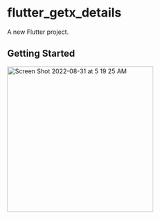 # flutter_getx_details

A new Flutter project.

## Getting Started

<img width="337" alt="Screen Shot 2022-08-31 at 5 19 25 AM" src="https://user-images.githubusercontent.com/12158468/188332354-a636d62a-65b3-49d4-af76-b6fd34d3fe2e.gif](https://user-images.githubusercontent.com/12158468/191368092-ed173ba1-c249-44b9-84e9-ff3fdcd24375.gif">

